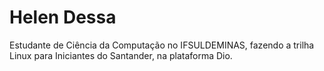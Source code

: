 # Helen Dessa
Estudante de Ciência da Computação no IFSULDEMINAS, fazendo a trilha Linux para Iniciantes do Santander, na plataforma Dio.
